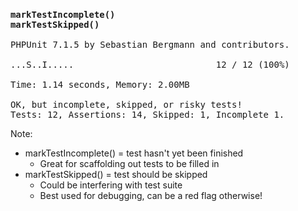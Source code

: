 ### `markTestIncomplete()`<br>`markTestSkipped()`

<pre><output class="hljs">PHPUnit 7.1.5 by Sebastian Bergmann and contributors.

...<span class="text-notice">S</span>..<span class="text-notice">I</span>.....                           12 / 12 (100%)

Time: 1.14 seconds, Memory: 2.00MB

<span class="highlight-warning">OK, but incomplete, skipped, or risky tests!
Tests: 12, Assertions: 14, Skipped: 1, Incomplete 1.</span></output></pre>

Note:

* markTestIncomplete() = test hasn't yet been finished
    - Great for scaffolding out tests to be filled in
* markTestSkipped() = test should be skipped
    - Could be interfering with test suite
    - Best used for debugging, can be a red flag otherwise!
